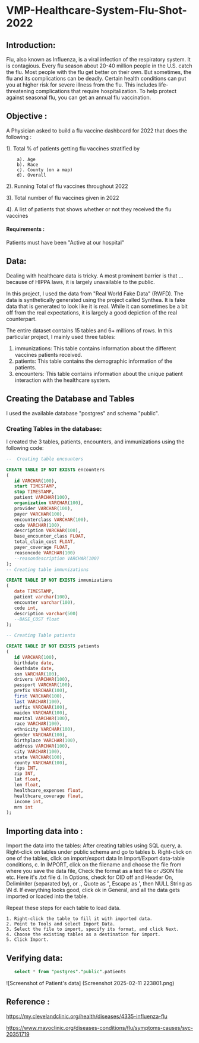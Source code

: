 # VMP-Healthcare-System-Flu-Shot-2022
## Introduction:
  Flu, also known as Influenza, is a viral infection of the respiratory system. It is contagious. Every flu season about 20-40 million people in the U.S. catch the flu. Most people with  the flu get better on their own. But sometimes, the flu and its complications can be deadly. Certain health conditions can put you at higher risk for severe illness from the flu. This includes life-threatening complications that require hospitalization. To help protect against seasonal flu, you can get an annual flu vaccination. 
##  Objective : 
 A Physician asked to build a flu vaccine dashboard for 2022 that does the following :
 
1). Total % of patients getting flu vaccines stratified by

        a). Age
        b). Race
        c). County (on a map)
        d). Overall
        
 2). Running Total of flu vaccines throughout 2022
 
 3). Total number of flu vaccines given in 2022
 
 4). A list of patients that shows whether or not they received the flu vaccines
 
 ####  Requirements :
Patients must have been "Active at our hospital"

## Data:
Dealing with healthcare data is tricky. A most prominent barrier is that ... because of HIPPA laws, it is largely unavailable to the public.

In this project, I used the data from "Real World Fake Data" (RWFD). The data is synthetically generated using the project called Synthea. It is fake data that is generated to look like it is real. While it can sometimes be a bit off from the real expectations, it is largely a good depiction of the real counterpart. 

The entire dataset contains 15 tables and 6+ millions of rows. In this particular project, I mainly used three tables:

1. immunizations: This table contains information about the different vaccines patients received.
2. patients: This table contains the demographic information of the patients.
3. encounters: This table contains information about the unique patient interaction with the healthcare system.

##  Creating the Database and Tables
I used the available database "postgres" and schema "public". 

### Creating Tables in the database:
 I created the 3 tables, patients, encounters, and immunizations using the following code:
 ``` SQL
--  Creating table encounters

CREATE TABLE IF NOT EXISTS encounters 
(
	id VARCHAR(100),
	start TIMESTAMP,
	stop TIMESTAMP,
	patient VARCHAR(100),
	organization VARCHAR(100),
	provider VARCHAR(100),
	payer VARCHAR(100),
	encounterclass VARCHAR(100),
	code VARCHAR(100),
	description VARCHAR(100),
	base_encounter_class FLOAT,
	total_claim_cost FLOAT,
	payer_coverage FLOAT,
	reasoncode VARCHAR(100)
	--reasondescription VARCHAR(100)
);
-- Creating table immunizations

CREATE TABLE IF NOT EXISTS immunizations
(
	date TIMESTAMP,
	patient varchar(100),
	encounter varchar(100),
	code int,
	description varchar(500)
	--BASE_COST float
);

-- Creating Table patients

CREATE TABLE IF NOT EXISTS patients
(
	id VARCHAR(100),
	birthdate date,
	deathdate date,
	ssn VARCHAR(100),
	drivers VARCHAR(100),
	passport VARCHAR(100),
	prefix VARCHAR(100),
	first VARCHAR(100),
	last VARCHAR(100),
	suffix VARCHAR(100),
	maiden VARCHAR(100),
	marital VARCHAR(100),
	race VARCHAR(100),
	ethnicity VARCHAR(100),
	gender VARCHAR(100),
	birthplace VARCHAR(100),
	address VARCHAR(100),
	city VARCHAR(100),
	state VARCHAR(100),
	county VARCHAR(100),
	fips INT, 
	zip INT,
	lat float,
	lon float,
	healthcare_expenses float,
	healthcare_coverage float,
	income int,
	mrn int
);
```
## Importing data into  :

	
Import the data into the tables:
After creating tables using SQL query, 
	a. Right-click on tables under public schema and go to tables
	b. Right-click on one of the tables, click on import/export data
In Import/Export data-table conditions,
	c. In IMPORT, click on the filename and choose the file from where you save the data file, Check the format as a text file or JSON file etc. Here it's .txt file
	d. In Options, check for OID off and Header On, Deliminiter (separated by), or ., Quote as ", Escape as ', then NULL String as \N
	d. If everything looks good, click ok in General, and all the data gets imported or loaded into the table.
	
Repeat these steps for each table to load data.

	1. Right-click the table to fill it with imported data.
	2. Point to Tools and select Import Data.
	3. Select the file to import, specify its format, and click Next.
	4. Choose the existing tables as a destination for import.
	5. Click Import.

 ## Verifying data:
 ``` SQL
	select * from "postgres"."public".patients
```
![Screenshot of Patient's data] (Screenshot 2025-02-11 223801.png)
 

 ## Reference :
 https://my.clevelandclinic.org/health/diseases/4335-influenza-flu
 
 https://www.mayoclinic.org/diseases-conditions/flu/symptoms-causes/syc-20351719





    
